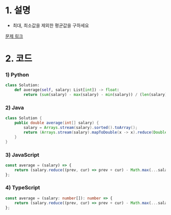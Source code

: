 # 1. 설명
- 최대, 최소값을 제외한 평균값을 구하세요


[문제 링크](https://leetcode.com/problems/average-salary-excluding-the-minimum-and-maximum-salary/)

# 2. 코드
### 1) Python
```python
class Solution:
    def average(self, salary: List[int]) -> float:
        return (sum(salary) - max(salary) - min(salary)) / (len(salary) - 2)
```

### 2) Java
```java
class Solution {
    public double average(int[] salary) {
        salary = Arrays.stream(salary).sorted().toArray();
        return (Arrays.stream(salary).mapToDouble(x -> x).reduce(Double::sum).getAsDouble() - salary[0] - salary[salary.length-1]) / (salary.length - 2);
    }
}
```

### 3) JavaScript
```js
const average = (salary) => {
    return (salary.reduce((prev, cur) => prev + cur) - Math.max(...salary) - Math.min(...salary)) / (salary.length - 2)
};
```

### 4) TypeScript
```ts
const average = (salary: number[]): number => {
    return (salary.reduce((prev, cur) => prev + cur) - Math.max(...salary) - Math.min(...salary)) / (salary.length - 2)
};
```
